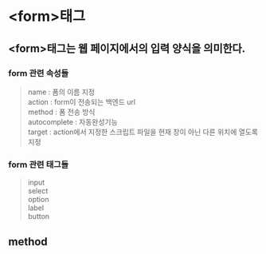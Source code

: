 # \<form>태그

## \<form>태그는 웹 페이지에서의 입력 양식을 의미한다.

### form 관련 속성들

> name : 폼의 이름 지정 <br>
> action : form이 전송되는 백엔드 url <br>
> method : 폼 전송 방식 <br>
> autocomplete : 자동완성기능<br>
> target : action에서 지정한 스크립트 파일을 현재 창이 아닌 다른 위치에 열도록 지정<br>

### form 관련 태그들

> input <br>
> select <br>
> option <br>
> label <br>
> button <br>

## method
